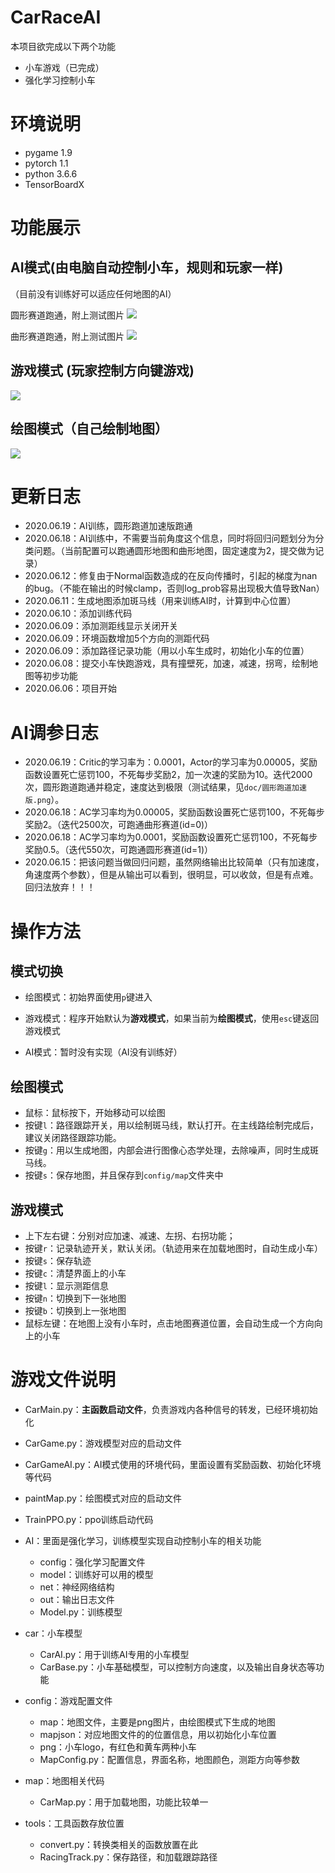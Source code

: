 # CarRaceAI
本项目欲完成以下两个功能
* 小车游戏（已完成）
* 强化学习控制小车

# 环境说明

* pygame 1.9
* pytorch 1.1
* python 3.6.6
* TensorBoardX

# 功能展示

## AI模式(由电脑自动控制小车，规则和玩家一样)
（目前没有训练好可以适应任何地图的AI）

圆形赛道跑通，附上测试图片
![](doc/2020-6-11-13-43-26.png)

曲形赛道跑通，附上测试图片
![](doc/2020-6-11-13-42-23.png)

## 游戏模式 (玩家控制方向键游戏)
![](doc/gameMode.gif)

## 绘图模式（自己绘制地图）
![](doc/painterMode.gif)


# 更新日志

* 2020.06.19：AI训练，圆形跑道加速版跑通
* 2020.06.18：AI训练中，不需要当前角度这个信息，同时将回归问题划分为分类问题。（当前配置可以跑通圆形地图和曲形地图，固定速度为2，提交做为记录）
* 2020.06.12：修复由于Normal函数造成的在反向传播时，引起的梯度为nan的bug。（不能在输出的时候clamp，否则log_prob容易出现极大值导致Nan）
* 2020.06.11：生成地图添加斑马线（用来训练AI时，计算到中心位置）
* 2020.06.10：添加训练代码
* 2020.06.09：添加测距线显示关闭开关
* 2020.06.09：环境函数增加5个方向的测距代码
* 2020.06.09：添加路径记录功能（用以小车生成时，初始化小车的位置）
* 2020.06.08：提交小车快跑游戏，具有撞壁死，加速，减速，拐弯，绘制地图等初步功能
* 2020.06.06：项目开始

# AI调参日志

* 2020.06.19：Critic的学习率为：0.0001，Actor的学习率为0.00005，奖励函数设置死亡惩罚100，不死每步奖励2，加一次速的奖励为10。迭代2000次，圆形跑道跑通并稳定，速度达到极限（测试结果，见`doc/圆形跑道加速版.png`）。
* 2020.06.18：AC学习率均为0.00005，奖励函数设置死亡惩罚100，不死每步奖励2。（迭代2500次，可跑通曲形赛道(id=0)）
* 2020.06.18：AC学习率均为0.0001，奖励函数设置死亡惩罚100，不死每步奖励0.5。（迭代550次，可跑通圆形赛道(id=1)）
* 2020.06.15：把该问题当做回归问题，虽然网络输出比较简单（只有加速度，角速度两个参数），但是从输出可以看到，很明显，可以收敛，但是有点难。回归法放弃！！！

# 操作方法

## 模式切换

* 绘图模式：初始界面使用`p`键进入

* 游戏模式：程序开始默认为**游戏模式**，如果当前为**绘图模式**，使用`esc`键返回游戏模式

* AI模式：暂时没有实现（AI没有训练好）

## 绘图模式

* 鼠标：鼠标按下，开始移动可以绘图
* 按键`l`：路径跟踪开关，用以绘制斑马线，默认打开。在主线路绘制完成后，建议关闭路径跟踪功能。
* 按键`g`：用以生成地图，内部会进行图像心态学处理，去除噪声，同时生成斑马线。
* 按键`s`：保存地图，并且保存到`config/map`文件夹中

## 游戏模式

* 上下左右键：分别对应加速、减速、左拐、右拐功能；
* 按键`r`：记录轨迹开关，默认关闭。（轨迹用来在加载地图时，自动生成小车）
* 按键`s`：保存轨迹
* 按键`c`：清楚界面上的小车
* 按键`l`：显示测距信息
* 按键`n`：切换到下一张地图
* 按键`b`：切换到上一张地图
* 鼠标左键：在地图上没有小车时，点击地图赛道位置，会自动生成一个方向向上的小车

# 游戏文件说明

* CarMain.py：**主函数启动文件**，负责游戏内各种信号的转发，已经环境初始化
* CarGame.py：游戏模型对应的启动文件
* CarGameAI.py：AI模式使用的环境代码，里面设置有奖励函数、初始化环境等代码
* paintMap.py：绘图模式对应的启动文件
* TrainPPO.py：ppo训练启动代码

* AI：里面是强化学习，训练模型实现自动控制小车的相关功能
    * config：强化学习配置文件
    * model：训练好可以用的模型
    * net：神经网络结构
    * out：输出日志文件
    * Model.py：训练模型
    
* car：小车模型
    * CarAI.py：用于训练AI专用的小车模型
    * CarBase.py：小车基础模型，可以控制方向速度，以及输出自身状态等功能
    
* config：游戏配置文件
    * map：地图文件，主要是png图片，由绘图模式下生成的地图
    * mapjson：对应地图文件的的位置信息，用以初始化小车位置
    * png：小车logo，有红色和黄车两种小车
    * MapConfig.py：配置信息，界面名称，地图颜色，测距方向等参数
    
* map：地图相关代码
    * CarMap.py：用于加载地图，功能比较单一
    
* tools：工具函数存放位置
    * convert.py：转换类相关的函数放置在此
    * RacingTrack.py：保存路径，和加载跟踪路径


